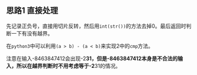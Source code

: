 ## 思路1 直接处理

先记录正负号，直接用切片反转，然后用`int(str())`的方法去掉0。最后返回时判断一下有没有越界。

在`python3`中可以利用`(a > b) - (a < b)`来实现2中的`cmp`方法。

注意在输入-8463847412会出现-2**31，但是-8463847412本身是不合法的输入，所以在越界判断时不用考虑等于-2**31的情况。